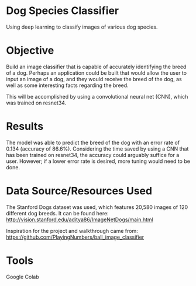 # Dog Species Classifier
Using deep learning to classify images of various dog species.

# Objective
Build an image classifier that is capable of accurately identifying the breed of a dog. Perhaps an application could be built that would allow the user to input an image of a dog, and they would receive the breed of the dog, as well as some interesting facts regarding the breed.

This will be accomplished by using a convolutional neural net (CNN), which was trained on resnet34.

# Results
The model was able to predict the breed of the dog with an error rate of 0.134 (accuracy of 86.6%). Considering the time saved by using a CNN that has been trained on resnet34, the accuracy could arguably suffice for a user. However; if a lower error rate is desired, more tuning would need to be done.

# Data Source/Resources Used
The Stanford Dogs dataset was used, which features 20,580 images of 120 different dog breeds. It can be found here: http://vision.stanford.edu/aditya86/ImageNetDogs/main.html

Inspiration for the project and walkthrough came from:
https://github.com/PlayingNumbers/ball_image_classifier

# Tools
Google Colab
